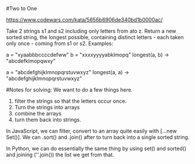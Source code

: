 #Two to One 

https://www.codewars.com/kata/5656b6906de340bd1b0000ac/ 



Take 2 strings s1 and s2 including only letters from ato z. Return a new sorted string,
the longest possible, containing distinct letters - each taken only once -
coming from s1 or s2. Examples:

a = "xyaabbbccccdefww" b = "xxxxyyyyabklmopq" longest(a, b) -> "abcdefklmopqwxy"

a = "abcdefghijklmnopqrstuvwxyz" longest(a, a) -> "abcdefghijklmnopqrstuvwxyz"

#Notes for solving: 
We want to do a few things here. 
1. filter the strings so that the letters occur once.
2. Turn the strings into arrays
3. combine the arrays
4. turn them back into strings. 

In JavaScript, we can filter, convert to an array quite easily with [...new Set()]. 
We can .sort() and .join() after to turn back into a single sorted string. 

In Python, we can do essentially the same thing by using set() and sorted() and 
joining (''.join()) the list we get from that.  